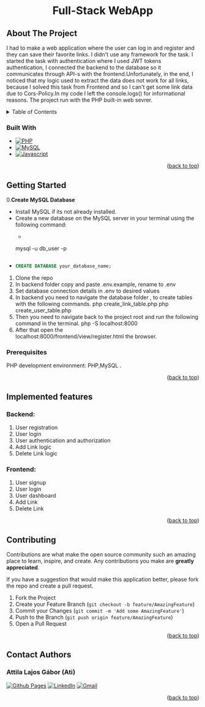 <h1 align="center">Full-Stack WebApp</h1>

  <p align="center">

  </p>

<h2 id="about-the-project">About The Project</h2>

I had to make a web application where the user can log in and register and they can save their favorite links. I didn't use any framework for the task. I started the task with authentication where I used JWT tokens authentication, I connected the backend to the database so it communicates through  API-s with the frontend.Unfortunately, in the end, I noticed that my logic used to extract the data does not work for all links, because I solved this task from Frontend and so I can't get some link data due to Cors-Policy.In my code I left the console.logs() for informational reasons. The project run with the PHP built-in web sevrer.

<details>
  <summary>Table of Contents</summary>
  <ol>
    <li>
      <a href="#about-the-project">About The Project</a>
      <ul>
        <li><a href="#built-with">Built With</a></li>
        <li><a href="#implemented-features">Implemented features</a></li>
      </ul>
    </li>
     <li>
       <a href="#getting-started">Getting Started</a>
      <ul>
      <li><a href="#prerequisites">Prerequisites</a></li>
     </li>
    <li><a href="#contributing">Contributing</a></li>
    <li><a href="#contact-author">Contact Authors</a></li>
  </ol>
</details>

<h3 id="built-with">Built With</h3>

* [![PHP][PHP]][PHP-url]
* [![MySQL][MySQL]][MySQL-url]
* [![Javascript][Javascript]][Javascript-url]


<p align="right">(<a href="#about-the-project">back to top</a>)</p>

<h2 id="getting-started">Getting Started</h2>

0.**Create MySQL Database**
   - Install MySQL if its not already installed.
   - Create a new database on the MySQL server in your terminal using the following command:
     - ```sql
     mysql -u db_user -p
     ```
   - ```sql
     CREATE DATABASE your_database_name;
     ```


1. Clone the repo
2. In backend folder copy and paste .env.example, rename to .env
3. Set database connection details in .env to desired values
4. In backend you need to navigate the database folder , to create tables with the following commands.
   php create_link_table.php
   php create_user_table.php
5. Then you need to navigate back to the project root and run the following command in the terminal.
   php -S localhost:8000
6. After that open the  
localhost:8000/frontend/view/register.html  the  browser.

<h3 id="prerequisites">Prerequisites</h3>

PHP development environment: PHP,MySQL .

<p align="right">(<a href="#about-the-project">back to top</a>)</p>

<h2 id="implemented-features">Implemented features</h2>

### Backend:

1. User registration
2. User login
3. User authentication and authorization
4. Add Link logic
5. Delete Link logic



### Frontend:


1. User signup
2. User login
3. User dashboard
4. Add Link
5. Delete Link




<p align="right">(<a href="#about-the-project">back to top</a>)</p>

<h2 id="contributing">Contributing</h2>

Contributions are what make the open source community such an amazing place to learn, inspire, and create. Any
contributions you make are **greatly appreciated**.

If you have a suggestion that would make this application better, please fork the repo and create a pull request.

1. Fork the Project
2. Create your Feature Branch (```git checkout -b feature/AmazingFeature```)
3. Commit your Changes (`git commit -m 'Add some AmazingFeature'`)
4. Push to the Branch (`git push origin feature/AmazingFeature`)
5. Open a Pull Request

<p align="right">(<a href="#about-the-project">back to top</a>)</p>

<h2 id="contact-author">Contact Authors</h2>



### Attila Lajos Gábor (Ati)

[![Github Pages]](https://github.com/gaborati)
[![LinkedIn]](https://www.linkedin.com/in/attila-lajos-gabor/)
[![Gmail]](mailto:atidev1122gmail.com)

<p align="right">(<a href="#about-the-project">back to top</a>)</p>

<!-- MARKDOWN LINKS & IMAGES -->

[PHP]: https://img.shields.io/badge/PHP-777BB4?style=for-the-badge&logo=php&logoColor=white
[PHP-url]: https://www.php.net/
[MySQL]: https://img.shields.io/badge/MySQL-00000F?style=for-the-badge&logo=mysql&logoColor=white
[MySQL-url]: https://www.mysql.com/
[Javascript]: https://img.shields.io/badge/JavaScript-F7DF1E?style=for-the-badge&logo=javascript&logoColor=black
[Javascript-url]: https://www.javascript.com/



[Github Pages]: https://img.shields.io/badge/github-121013?style=for-the-badge&logo=github&logoColor=white
[LinkedIn]: https://img.shields.io/badge/LinkedIn-0077B5?style=for-the-badge&logo=linkedin&logoColor=white
[Gmail]: https://img.shields.io/badge/Gmail-D14836?style=for-the-badge&logo=gmail&logoColor=white
